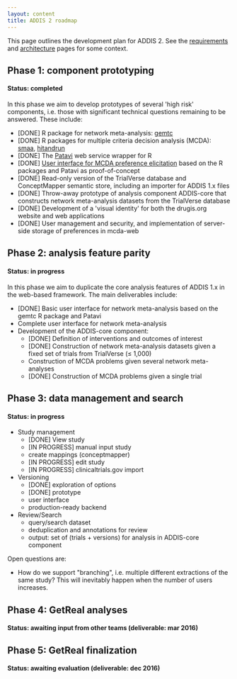 ```yaml
---
layout: content
title: ADDIS 2 roadmap
---
```


This page outlines the development plan for ADDIS 2. See the [requirements](requirements) and [architecture](architecture) pages for some context.

Phase 1: component prototyping
------------------------------

#### Status: completed

In this phase we aim to develop prototypes of several 'high risk' components, i.e. those with significant technical questions remaining to be answered.
These include:

 - [DONE] R package for network meta-analysis: [gemtc](/software/r-packages/gemtc)
 - [DONE] R packages for multiple criteria decision analysis (MCDA): [smaa](/software/r-packages/smaa), [hitandrun](/software/r-packages/hitandrun)
 - [DONE] The [Patavi](https://github.com/joelkuiper/patavi) web service wrapper for R
 - [DONE] [User interface for MCDA preference elicitation](https://mcda.drugis.org/) based on the R packages and Patavi as proof-of-concept
 - [DONE] Read-only version of the TrialVerse database and ConceptMapper semantic store, including an importer for ADDIS 1.x files
 - [DONE] Throw-away prototype of analysis component ADDIS-core that constructs network meta-analysis datasets from the TrialVerse database
 - [DONE] Development of a 'visual identity' for both the drugis.org website and web applications
 - [DONE] User management and security, and implementation of server-side storage of preferences in mcda-web

Phase 2: analysis feature parity
--------------------------------

#### Status: in progress

In this phase we aim to duplicate the core analysis features of ADDIS 1.x in the web-based framework. The main deliverables include:

 - [DONE] Basic user interface for network meta-analysis based on the gemtc R package and Patavi
 - Complete user interface for network meta-analysis
 - Development of the ADDIS-core component:
    - [DONE] Definition of interventions and outcomes of interest
    - [DONE] Construction of network meta-analysis datasets given a fixed set of trials from TrialVerse (&leq; 1,000)
    - Construction of MCDA problems given several network meta-analyses
    - [DONE] Construction of MCDA problems given a single trial

Phase 3: data management and search
-----------------------------------

#### Status: in progress

 - Study management
   - [DONE] View study
   - [IN PROGRESS] manual input study
   - create mappings (conceptmapper)
   - [IN PROGRESS] edit study
   - [IN PROGRESS] clinicaltrials.gov import
 - Versioning
   - [DONE] exploration of options
   - [DONE] prototype
   - user interface
   - production-ready backend
 - Review/Search
   - query/search dataset
   - deduplication and annotations for review
   - output: set of (trials + versions) for analysis in ADDIS-core component

Open questions are:

 - How do we support "branching", i.e. multiple different extractions of the same study? This will inevitably happen when the number of users increases.

Phase 4: GetReal analyses
-------------------------

#### Status: awaiting input from other teams (deliverable: mar 2016)

Phase 5: GetReal finalization
-----------------------------

#### Status: awaiting evaluation (deliverable: dec 2016)

